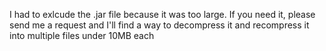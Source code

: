 I had to exlcude the .jar file because it was too large. If you need it, please send me a request and I'll find a way to decompress it and recompress it into multiple files under 10MB each
